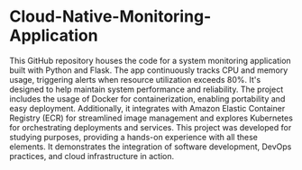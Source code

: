 # Cloud-Native-Monitoring-Application

This GitHub repository houses the code for a system monitoring application built with Python and Flask. The app continuously tracks CPU and memory usage, triggering alerts when resource utilization exceeds 80%.
It's designed to help maintain system performance and reliability. The project includes the usage of Docker for containerization, enabling portability and easy deployment.
Additionally, it integrates with Amazon Elastic Container Registry (ECR) for streamlined image management and explores Kubernetes for orchestrating deployments and services. 
This project was developed for studying purposes, providing a hands-on experience with all these elements. It demonstrates the integration of software development, DevOps practices, and cloud infrastructure in action.
